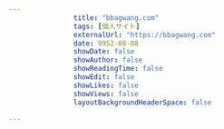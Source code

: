 ---
                title: "bbagwang.com"
                tags: [個人サイト]
                externalUrl: "https://bbagwang.com"
                date: 9952-08-08
                showDate: false
                showAuthor: false
                showReadingTime: false
                showEdit: false
                showLikes: false
                showViews: false
                layoutBackgroundHeaderSpace: false
                ---

